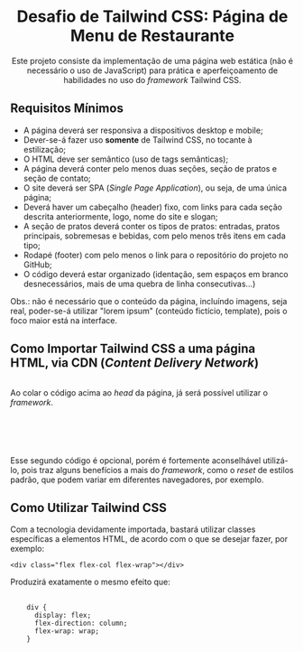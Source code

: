 <div align="center">
  <h1>Desafio de Tailwind CSS: Página de Menu de Restaurante</h1>
  <p>Este projeto consiste da implementação de uma página web estática (não é necessário o uso de JavaScript) para prática e aperfeiçoamento de habilidades no uso do <em>framework</em> Tailwind CSS.</p>
</div>

<h2>Requisitos Mínimos</h2>
<ul>
  <li>A página deverá ser responsiva a dispositivos desktop e mobile;</li>
  <li>Dever-se-á fazer uso <strong>somente</strong> de Tailwind CSS, no tocante à estilização;</li>
  <li>O HTML deve ser semântico (uso de tags semânticas);</li>
  <li>A página deverá conter pelo menos duas seções, seção de pratos e seção de contato;</li>
  <li>O site deverá ser SPA (<em>Single Page Application</em>), ou seja, de uma única página;</li>
  <li>Deverá haver um cabeçalho (header) fixo, com links para cada seção descrita anteriormente, logo, nome do site e slogan;</li>
  <li>A seção de pratos deverá conter os tipos de pratos: entradas, pratos principais, sobremesas e bebidas, com pelo menos três itens em cada tipo;</li>
  <li>Rodapé (footer) com pelo menos o link para o repositório do projeto no GitHub;</li>
  <li>O código deverá estar organizado (identação, sem espaços em branco desnecessários, mais de uma quebra de linha consecutivas...)</li>
</ul>
<p>Obs.: não é necessário que o conteúdo da página, incluíndo imagens, seja real, poder-se-á utilizar "lorem ipsum" (conteúdo fictício, template), pois o foco maior está na interface.</p>

<h2>Como Importar Tailwind CSS a uma página HTML, via CDN (<em>Content Delivery Network</em>)</h2>
<pre><code><script src="https://cdn.tailwindcss.com"></script></code></pre>
<p>Ao colar o código acima ao <em>head</em> da página, já será possível utilizar o <em>framework</em>.</p>

<pre>
<code>
<script>
  tailwind.config = {
    theme: {
      extend: {},
    },
    corePlugins: {
      preflight: true,
    },
  }
</script>
</code>
</pre>
<p>Esse segundo código é opcional, porém é fortemente aconselhável utilizá-lo, pois traz alguns benefícios a mais do <em>framework</em>, como o <em>reset</em> de estilos padrão, que podem variar em diferentes navegadores, por exemplo.</p>

<h2>Como Utilizar Tailwind CSS</h2>
<p>Com a tecnologia devidamente importada, bastará utilizar classes específicas a elementos HTML, de acordo com o que se desejar fazer, por exemplo:</p>
<pre><code>&lt;div class="flex flex-col flex-wrap">&lt;/div></code></pre>

<p>Produzirá exatamente o mesmo efeito que:</p>
<pre>
  <code>
    div {
      display: flex;
      flex-direction: column;
      flex-wrap: wrap;
    }
  </code>
</pre>
